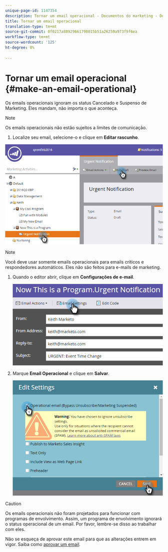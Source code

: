 ```yaml
---
unique-page-id: 1147354
description: Tornar um email operacional - Documentos do marketing - Documentação do produto
title: Tornar um email operacional
translation-type: tm+mt
source-git-commit: 0f0217a88929661798015b51a26259a973f9f6ea
workflow-type: tm+mt
source-wordcount: '125'
ht-degree: 0%

---
```



# Tornar um email operacional {#make-an-email-operational}

Os emails operacionais ignoram os status Cancelado e Suspenso de Marketing. Eles mandam, não importa o que aconteça.

>[!NOTE]
>
>Os emails operacionais não estão sujeitos a limites de comunicação.

1. Localize seu email, selecione-o e clique em **Editar rascunho**.

![](assets/one-1.png)

>[!NOTE]
>
>Você deve usar somente emails operacionais para emails críticos e respondedores automáticos. Eles não são feitos para e-mails de marketing.

1. Quando o editor abrir, clique em **Configurações de e-mail**.

   ![](assets/two-1.png)

1. Marque **Email Operacional** e clique em **Salvar**.

   ![](assets/three.png)

>[!CAUTION]
>
>Os emails operacionais não foram projetados para funcionar com programas de envolvimento. Assim, um programa de envolvimento ignorará o status operacional de um email. Por favor, lembre-se disso ao trabalhar com eles.

Não se esqueça de aprovar este email para que as alterações entrem em vigor. Saiba como [aprovar um email](/help/marketo/product-docs/email-marketing/general/creating-an-email/approve-an-email.md).
